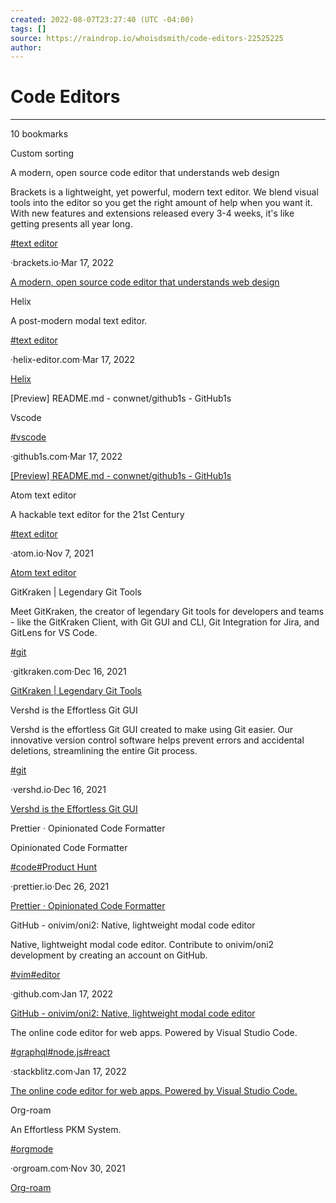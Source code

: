 ```yaml
---
created: 2022-08-07T23:27:40 (UTC -04:00)
tags: []
source: https://raindrop.io/whoisdsmith/code-editors-22525225
author: 
---
```


# Code Editors

---
10 bookmarks

Custom sorting

A modern, open source code editor that understands web design

Brackets is a lightweight, yet powerful, modern text editor. We blend visual tools into the editor so you get the right amount of help when you want it. With new features and extensions released every 3-4 weeks, it's like getting presents all year long.

[#text editor](https://raindrop.io/whoisdsmith/code-editors-22525225/search/sort=-sort&perpage=30&page=0&search=%22%23text+editor%22)

·brackets.io·Mar 17, 2022

[A modern, open source code editor that understands web design](https://brackets.io/)

Helix

A post-modern modal text editor.

[#text editor](https://raindrop.io/whoisdsmith/code-editors-22525225/search/sort=-sort&perpage=30&page=0&search=%22%23text+editor%22)

·helix-editor.com·Mar 17, 2022

[Helix](https://helix-editor.com/)

[Preview] README.md - conwnet/github1s - GitHub1s

Vscode

[#vscode](https://raindrop.io/whoisdsmith/code-editors-22525225/search/sort=-sort&perpage=30&page=0&search=%23vscode)

·github1s.com·Mar 17, 2022

[[Preview] README.md - conwnet/github1s - GitHub1s](https://github1s.com/)

Atom text editor

A hackable text editor for the 21st Century

[#text editor](https://raindrop.io/whoisdsmith/code-editors-22525225/search/sort=-sort&perpage=30&page=0&search=%22%23text+editor%22)

·atom.io·Nov 7, 2021

[Atom text editor](https://atom.io/)

GitKraken | Legendary Git Tools

Meet GitKraken, the creator of legendary Git tools for developers and teams - like the GitKraken Client, with Git GUI and CLI, Git Integration for Jira, and GitLens for VS Code.

[#git](https://raindrop.io/whoisdsmith/code-editors-22525225/search/sort=-sort&perpage=30&page=0&search=%23git)

·gitkraken.com·Dec 16, 2021

[GitKraken | Legendary Git Tools](https://www.gitkraken.com/)

Vershd is the Effortless Git GUI

Vershd is the effortless Git GUI created to make using Git easier. Our innovative version control software helps prevent errors and accidental deletions, streamlining the entire Git process.

[#git](https://raindrop.io/whoisdsmith/code-editors-22525225/search/sort=-sort&perpage=30&page=0&search=%23git)

·vershd.io·Dec 16, 2021

[Vershd is the Effortless Git GUI](https://vershd.io/?ref=producthunt)

Prettier · Opinionated Code Formatter

Opinionated Code Formatter

[#code](https://raindrop.io/whoisdsmith/code-editors-22525225/search/sort=-sort&perpage=30&page=0&search=%23code)[#Product Hunt](https://raindrop.io/whoisdsmith/code-editors-22525225/search/sort=-sort&perpage=30&page=0&search=%22%23Product+Hunt%22)

·prettier.io·Dec 26, 2021

[Prettier · Opinionated Code Formatter](https://prettier.io/?ref=producthunt)

GitHub - onivim/oni2: Native, lightweight modal code editor

Native, lightweight modal code editor. Contribute to onivim/oni2 development by creating an account on GitHub.

[#vim](https://raindrop.io/whoisdsmith/code-editors-22525225/search/sort=-sort&perpage=30&page=0&search=%23vim)[#editor](https://raindrop.io/whoisdsmith/code-editors-22525225/search/sort=-sort&perpage=30&page=0&search=%23editor)

·github.com·Jan 17, 2022

[GitHub - onivim/oni2: Native, lightweight modal code editor](https://github.com/onivim/oni2)

The online code editor for web apps. Powered by Visual Studio Code.

[#graphql](https://raindrop.io/whoisdsmith/code-editors-22525225/search/sort=-sort&perpage=30&page=0&search=%23graphql)[#node.js](https://raindrop.io/whoisdsmith/code-editors-22525225/search/sort=-sort&perpage=30&page=0&search=%23node.js)[#react](https://raindrop.io/whoisdsmith/code-editors-22525225/search/sort=-sort&perpage=30&page=0&search=%23react)

·stackblitz.com·Jan 17, 2022

[The online code editor for web apps. Powered by Visual Studio Code.](https://stackblitz.com/)

Org-roam

An Effortless PKM System.

[#orgmode](https://raindrop.io/whoisdsmith/code-editors-22525225/search/sort=-sort&perpage=30&page=0&search=%23orgmode)

·orgroam.com·Nov 30, 2021

[Org-roam](https://www.orgroam.com/)
